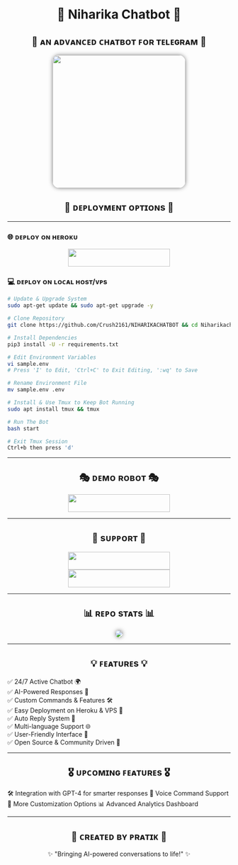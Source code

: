<h1 align="center">🌟 Niharika Chatbot 🌟</h1>

<h2 align="center">🤖 ᴀɴ ᴀᴅᴠᴀɴᴄᴇᴅ ᴄʜᴀᴛʙᴏᴛ ꜰᴏʀ ᴛᴇʟᴇɢʀᴀᴍ 🤖</h2>

<p align="center">
  <img src="https://envs.sh/QGM.jpg" width="300" height="300" style="border-radius: 15px; box-shadow: 0px 0px 10px rgba(0,0,0,0.5);">
</p>

<h2 align="center">🚀 ᴅᴇᴘʟᴏʏᴍᴇɴᴛ ᴏᴘᴛɪᴏɴs 🚀</h2>

---

### 🌐 ᴅᴇᴘʟᴏʏ ᴏɴ ʜᴇʀᴏᴋᴜ

<p align="center">
    <a href="https://dashboard.heroku.com/new?template=https://github.com/Crush2161/NIHARIKACHATBOT">
        <img src="https://img.shields.io/badge/Deploy%20On%20Heroku-purple?style=for-the-badge&logo=heroku" width="230" height="40"/>
    </a>
</p>

### 💻 ᴅᴇᴘʟᴏʏ ᴏɴ ʟᴏᴄᴀʟ ʜᴏsᴛ/ᴠᴘs

```bash
# Update & Upgrade System
sudo apt-get update && sudo apt-get upgrade -y

# Clone Repository
git clone https://github.com/Crush2161/NIHARIKACHATBOT && cd Niharikachatbot

# Install Dependencies
pip3 install -U -r requirements.txt

# Edit Environment Variables
vi sample.env
# Press 'I' to Edit, 'Ctrl+C' to Exit Editing, ':wq' to Save

# Rename Environment File
mv sample.env .env

# Install & Use Tmux to Keep Bot Running
sudo apt install tmux && tmux

# Run The Bot
bash start

# Exit Tmux Session
Ctrl+b then press 'd'
```

---

<h2 align="center">🎭 ᴅᴇᴍᴏ ʀᴏʙᴏᴛ 🎭</h2>

<p align="center">
    <a href="https://t.me/Niharikachatbot">
        <img src="https://img.shields.io/badge/Check%20Demo%20Robot-royalblue?style=for-the-badge&logo=Telegram" width="230" height="40"/>
    </a>
</p>

---

<h2 align="center">📢 sᴜᴘᴘᴏʀᴛ 📢</h2>

<p align="center">
    <a href="https://t.me/Crush_Forever">
        <img src="https://img.shields.io/badge/Join-SUPPORT%20GROUP-blue?style=for-the-badge&logo=Telegram" width="230" height="40"/>
    </a>
    <br>
    <a href="https://t.me/Forever_Crush">
        <img src="https://img.shields.io/badge/Join-SUPPORT%20CHANNEL-darkblue?style=for-the-badge&logo=Telegram" width="230" height="40"/>
    </a>
</p>

---

<h2 align="center">📊 ʀᴇᴘᴏ sᴛᴀᴛs 📊</h2>

<p align="center">
    <a href="https://github.com/Crush2161/NIHARIKACHATBOT">
        <img src="https://github-readme-stats.vercel.app/api/pin/?username=Crush2161&repo=NiharikaChatbot&theme=radical" style="border-radius: 10px; box-shadow: 0px 0px 10px rgba(0,0,0,0.5);"/>
    </a>
</p>

---

<h2 align="center">💡 ꜰᴇᴀᴛᴜʀᴇs 💡</h2>

✅ 24/7 Active Chatbot 🌍<br>
✅ AI-Powered Responses 🤖<br>
✅ Custom Commands & Features 🛠<br>
✅ Easy Deployment on Heroku & VPS 🚀<br>
✅ Auto Reply System 💬<br>
✅ Multi-language Support 🌐<br>
✅ User-Friendly Interface 🎨<br>
✅ Open Source & Community Driven 💙<br>

---

<h2 align="center">🎖 ᴜᴘᴄᴏᴍɪɴɢ ꜰᴇᴀᴛᴜʀᴇs 🎖</h2>

🛠 Integration with GPT-4 for smarter responses
📢 Voice Command Support
🎨 More Customization Options
📊 Advanced Analytics Dashboard

---

<h2 align="center">🌟 ᴄʀᴇᴀᴛᴇᴅ ʙʏ ᴘʀᴀᴛɪᴋ 🌟</h2>

<p align="center">✨ "Bringing AI-powered conversations to life!" ✨</p>
